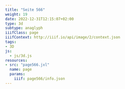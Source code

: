 ```yaml
---
title: "Seite 566"
weight: 19
date: 2022-12-31T12:15:07+02:00
type: 3d
subtype: anaglyph
iiifClass: page
iiifContext: http://iiif.io/api/image/2/context.json
tags:
- 3D
js:
  - js/3d.js
resources:
- src: "page566.jxl"
  name: page
  params:
    iiif: page566/info.json
---
```


